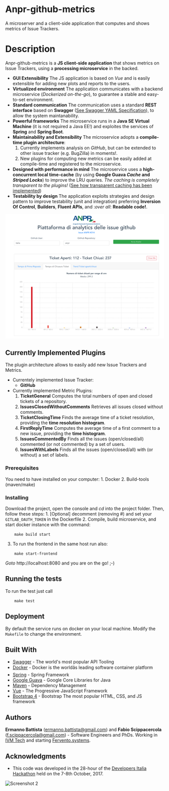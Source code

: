 # Anpr-github-metrics

A microserver and a client-side application that computes and shows metrics of Issue Trackers.

# Description

Anpr-github-metrics is a **JS client-side application** that shows metrics on Issue Trackers, using a **processing microservice** in the backed.
- **GUI Extensibility** The JS application is based on *Vue* and is easily extensible for adding new plots and reports to the users.
- **Virtualized environment** The application communicates with a backend microservice (*Dockerized on-the-go*), to guarantee a stable and easy-to-set environment.
- **Standard communication** The communication uses a standard **REST interface** based on **Swagger** ([See Swagger YAML Specification](https://github.com/F-Scippacercola/anpr-github-metrics/blob/master/swagger-api.yml)), to allow the system maintanability.
- **Powerful frameworks** The microservice runs in a **Java SE Virtual Machine** (it is not required a Java EE!) and exploites the services of **Spring** and **Spring Boot**.
- **Maintainability and Extensibility** The microservice adopts a **compile-time plugin architecture**:
    1. Currently implements analysis on *GitHub*, but can be extended to other issue tracker (e.g. BugZilla) in moments!.
    2. New plugins for computing new metrics can be easily added at compile-time and registered to the microservice.
- **Designed with performance in mind** The microservice uses a **high-concurrent local time-cache** (by using **Google Guava _Cache_ and _Striped Locks_**) to improve the LRU queries. _The caching is completely transparent to the plugins!_ ([See how transparent caching has been implemented](https://github.com/F-Scippacercola/anpr-github-metrics/blob/master/backend/src/main/java/systems/fervento/gitlabissueanalyzer/issuefetcher/CachedIssueFetcher.java))
- **Testability by design** The application exploits strategies and design pattern to improve testability (unit and integration) preferring **Inversion Of Control**, **Builders**, **Fluent APIs**, and :_over all_: **Readable code!**.

![Screenshot 1](https://raw.githubusercontent.com/F-Scippacercola/anpr-github-metrics/master/screenshot1.png)

## Currently Implemented Plugins

The plugin architecture allows to easily add new Issue Trackers and Metrics.
- Currentely implemented Issue Tracker:
    * **GitHub**
- Currently implemented Metric Plugins:
    1. **TicketGeneral** Computes the total numbers of open and closed tickets of a repository.
    2. **IssuesClosedWithoutComments** Retrieves all issues closed without comments.
    3. **TicketClosingTime** Finds the average time of a ticket resolution, providing the **time resolution histogram**.
    4. **FirstReplyTime** Computes the average time of a first comment to a new issue, providing the **time histogram**.
    5. **IssuesCommentedBy** Finds all the issues (open/closed/all) commented (or not commented) by a set of users.
    5. **IssuesWithLabels** Finds all the issues (open/closed/all) with (or without) a set of labels.

### Prerequisites

You need to have installed on your computer:
    1. Docker
    2. Build-tools (maven/make)

### Installing

Download the project, open the console and _cd_ into the project folder. Then, follow these steps:
    1. [Optional] decomment (removing #) and set your `GITLAB_OAUTH_TOKEN` in the Dockerfile
    2. Compile, build microservice, and start docker instance with the command:

```
    make build start
```
3. To run the frontend in the same host run also:
```
    make start-frontend
```

_Goto_ http://localhost:8080 and you are on the go! ;-)

## Running the tests

To run the test just call

```
    make test
```

## Deployment

By default the service runs on docker on your local machine. Modify the `Makefile` to change the environment.

## Built With

* [Swagger](https://swagger.io/) - The world's most popular API Tooling
* [Docker](https://www.docker.com/) - Docker is the worldâs leading software container platform
* [Spring](https://projects.spring.io/spring-framework/) - Spring Framework
* [Google Guava](https://github.com/google/guava) - Google Core Libraries for Java
* [Maven](https://maven.apache.org/) - Dependency Management
* [Vue](https://vuejs.org/) - The Progressive JavaScript Framework
* [Bootstrap 4](https://v4-alpha.getbootstrap.com/) - Bootstrap The most popular HTML, CSS, and JS framework

## Authors

**Ermanno Battista** (ermanno.battista@gmail.com) and **Fabio Scippacercola** (f.scippacercola@gmail.com) - Software Engineers and PhDs. Working in [IVM Tech](http://ivmtech.it/) and starting  [Fervento.systems](http://fervento.systems).

## Acknowledgments

* This code was developed in the 28-hour of the [Developers Italia Hackathon](https://developers.italia.it) held on the 7-8th October, 2017.

![Screenshot 2](https://raw.githubusercontent.com/F-Scippacercola/anpr-github-metrics/master/screenshot2.png)
